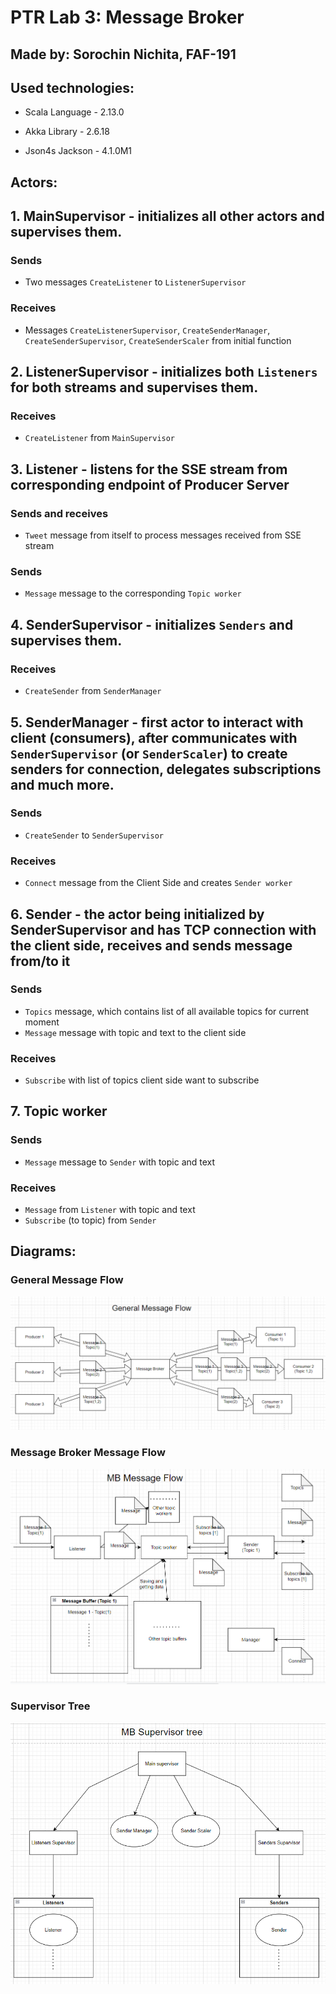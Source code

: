 # PTR Lab 3: Message Broker

## Made by: Sorochin Nichita, FAF-191

## Used technologies:

- Scala Language - 2.13.0

- Akka Library - 2.6.18

- Json4s Jackson - 4.1.0M1

## Actors:

## 1. MainSupervisor - initializes all other actors and supervises them.
### Sends
- Two messages `CreateListener` to `ListenerSupervisor`
### Receives
- Messages `CreateListenerSupervisor`, `CreateSenderManager`, `CreateSenderSupervisor`, `CreateSenderScaler` from initial function


## 2. ListenerSupervisor - initializes both `Listeners` for both streams and supervises them.
### Receives
- `CreateListener` from `MainSupervisor`

## 3. Listener - listens for the SSE stream from corresponding endpoint of Producer Server
### Sends and receives
- `Tweet` message from itself to process messages received from SSE stream
### Sends
- `Message` message to the corresponding `Topic worker`

## 4. SenderSupervisor - initializes `Senders` and supervises them.
### Receives
- `CreateSender` from `SenderManager`

## 5. SenderManager - first actor to interact with client (consumers), after communicates with `SenderSupervisor` (or `SenderScaler`) to create senders for connection, delegates subscriptions and much more.
### Sends
- `CreateSender` to `SenderSupervisor`
### Receives
- `Connect` message from the Client Side and creates `Sender worker`

## 6. Sender - the actor being initialized by SenderSupervisor and has TCP connection with the client side, receives and sends message from/to it
### Sends
- `Topics` message, which contains list of all available topics for current moment
- `Message` message with topic and text to the client side
### Receives
- `Subscribe` with list of topics client side want to subscribe

## 7. Topic worker
### Sends
- `Message` message to `Sender` with topic and text
### Receives
- `Message` from `Listener` with topic and text
- `Subscribe` (to topic) from `Sender`

## Diagrams:

### General Message Flow

![general-mf](docs/images/generalmf.png)

### Message Broker Message Flow

![mb-mf](docs/images/mbmf.png)

### Supervisor Tree

![suptree](docs/images/suptree.png)